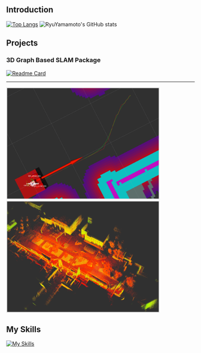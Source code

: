 ## Introduction

[![Top Langs](https://github-readme-stats.vercel.app/api/top-langs/?username=RyuYamamoto&layout=donut)](https://github.com/RyuYamamoto/github-readme-stats)
![RyuYamamoto's GitHub stats](https://github-readme-stats.vercel.app/api?username=RyuYamamoto&show_icons=true&bg_color=00000000)

## Projects
### 3D Graph Based SLAM Package
[![Readme Card](https://github-readme-stats.vercel.app/api/pin/?username=RyuYamamoto&repo=lidar_graph_slam)](https://github.com/RyuYamamoto/lidar_graph_slam) 

-----

<img src="img/navigation.png" height=300 >       <img src="img/lidar_graph_slam.png" height=300 >

## My Skills
[![My Skills](https://skillicons.dev/icons?i=cpp,python,ros,github,neovim,linux)](https://skillicons.dev)
